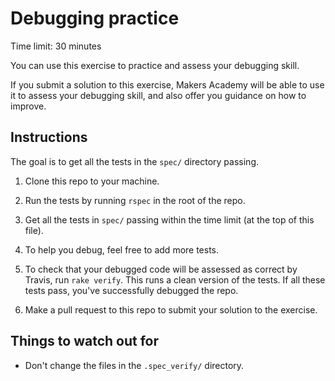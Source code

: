 # Debugging practice

Time limit: 30 minutes

You can use this exercise to practice and assess your debugging skill.

If you submit a solution to this exercise, Makers Academy will be able to use it to assess your debugging skill, and also offer you guidance on how to improve.

## Instructions

The goal is to get all the tests in the `spec/` directory passing.

1. Clone this repo to your machine.

2. Run the tests by running `rspec` in the root of the repo.

3. Get all the tests in `spec/` passing within the time limit (at the top of this file).

4. To help you debug, feel free to add more tests.

5. To check that your debugged code will be assessed as correct by Travis, run `rake verify`.  This runs a clean version of the tests.  If all these tests pass, you've successfully debugged the repo.

6. Make a pull request to this repo to submit your solution to the exercise.

## Things to watch out for

* Don't change the files in the `.spec_verify/` directory.
